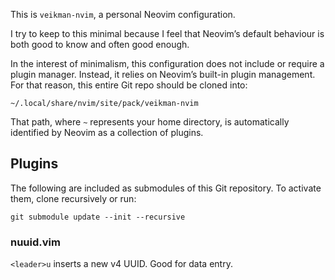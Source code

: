 This is `veikman-nvim`, a personal Neovim configuration.

I try to keep to this minimal because I feel that Neovim’s default behaviour
is both good to know and often good enough.

In the interest of minimalism, this configuration does not include or require a
plugin manager. Instead, it relies on Neovim’s built-in plugin management. For
that reason, this entire Git repo should be cloned into:

    ~/.local/share/nvim/site/pack/veikman-nvim

That path, where `~` represents your home directory, is automatically
identified by Neovim as a collection of plugins.

## Plugins

The following are included as submodules of this Git repository.
To activate them, clone recursively or run:

    git submodule update --init --recursive

### nuuid.vim

`<leader>u` inserts a new v4 UUID. Good for data entry.
